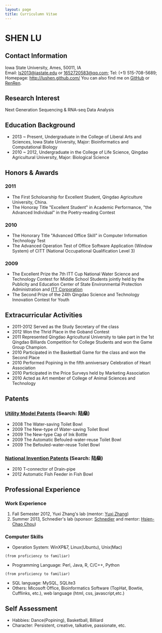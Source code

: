 ```yaml
---
layout: page
title: Curriculumn Vitae
---
```


# SHEN LU

## Contact Information

Iowa State University, Ames, 50011, IA  
Email: ls2013@iastate.edu or 1652720583@qq.com; Tel: (+1) 515-708-5689; 
Homepage: <http://lushen.github.com/>
You can also find me on [GitHub](https://github.com/lushen) or [RenRen](http://www.renren.com/351544831).  

## Research Interest

Next Generation Sequencing & RNA-seq Data Analysis

## Education Background

- 2013 ~ Present, Undergraduate in the College of Liberal Arts and Sciences, Iowa State University, Major: Bioinformatics and Computational Biology
- 2010 ~ 2012, Undergraduate in the College of Life Science, Qingdao Agricultural University, Major: Biological Science

## Honors & Awards


### 2011

- The First Scholoarship for Excellent Student, Qingdao Agriculture University, China.
- The Honoray Title "Excellent Student" in Academic Performance, "the Advanced Individual" in the Poetry-reading Contest

### 2010

- The Honorary Title "Advanced Office Skill" in Computer Information Technology Test
- The Advanced Operation Test of Office Software Application (Window System) of CITT (National Occupational Qualification Level 3)

### 2009

- The Excellent Prize the 7th ITT Cup National Water Science and Technology Contest for Middle School Students jointly held by the Publicity and Education Center of State Environmental Protection Administration and [ITT Corporation](http://www.itt.com/) 
- The Second Prize of the 24th Qingdao Science and Technology Innovation Contest for Youth

## Extracurricular Activities

- 2011-2012 Served as the Study Secretary of the class
- 2012      Won the Thrid Place in the Goband Contest
- 2011      Represented Qingdao Agricultural University to take part in the 1st Qingdao Billiards Competition for College Students and won the Game Group Champion.
- 2010      Participated in the Basketball Game for the class and won the Second Place
- 2010      Performed Popining in the fifth anniversary Celebration of Heart Association
- 2010      Participated in the Price Surveys held by Marketing Association
- 2010      Acted as Art member of College of Animal Sciences and Technology

## Patents

### [Utility Model Patents](http://www.sipo.gov.cn/zljs) (Search: 陆燊)

- 2008 The Water-saving Toilet Bowl
- 2009 The New-type of Water-saving Toilet Bowl
- 2009 The New-type Cap of Ink Bottle
- 2009 The Automatic Befouled-water-reuse Toilet Bowl
- 2009 The Befouled-water-reuse Toilet Bowl

### [National Invention Patents](http://www.sipo.gov.cn/zljs) (Search: 陆燊)

- 2010 T-connector of Drain-pipe
- 2012 Automatic Fish Feeder in Fish Bowl

## Professional Experience

### Work Experience

1. Fall Semester 2012, Yuxi Zhang's lab (mentor: [Yuxi Zhang]())
2. Summer 2013, Schnedier's lab (sponsor: [Schnedier](http://www.gdcb.iastate.edu/News/news_item_sschneidercarver.shtml) and mentor: [Hsien-Chao Chou](http://www.bcb.iastate.edu/students/studentpics.html#chou_h))

### Computer Skills

- Operation System: WinXP&7, Linux(Ubuntu), Unix(Mac) 
```
(from proficiency to familiar)
```
- Programming Language: Perl, Java, R, C/C++, Python 
```
(from proficiency to familiar)
```
- SQL language: MySQL, SQLite3
- Others: Micosoft Office, Bioinformatics Software (TopHat, Bowtie, Cufflinks, etc.), web language (html, css, javascript,etc.)

## Self Assessment

- Habbies: Dance(Popining), Basketball, Billiard
- Character: Persistent, creative, talkative, passionate, etc.


